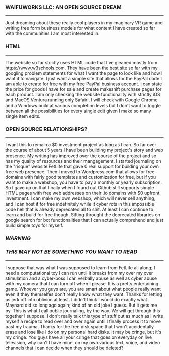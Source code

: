### WAIFUWORKS LLC: AN OPEN SOURCE DREAM

----------------------

Just dreaming about these really cool players in my imaginary VR game and writing free form business 
models for what content I have created so far with the communities I am most interested in.


### HTML

------------------------

The website so far strictly uses HTML code that I've gleaned mostly from https://www.w3schools.com. 
They have been the best site so far with my googling problem statements for what I want the page to 
look like and how I want it to navigate. I just want a simple site that allows for the PayPal code 
I am able to create for free with my free PayPal business account. I can state the price for goods 
I have for sale and create makeshift purchase pages for each product. I am only checking the website 
functionality with strictly iOS and MacOS Ventura running only Safairi. I will check with Google 
Chrome and a Windows build at various completion levels but I don't want to toggle between all the 
possibilities for every single edit given I make so many single item edits.


### OPEN SOURCE RELATIONSHIPS?

---------------------------

I want this to remain a $0 investment project as long as I can. So far over the course of about 5 
years I have been building my project's story and web presence. My writing has improved over the 
course of the project and so has my quality of resources and their mangagement. I started journaling 
on the "risque" website FetLife that gave 0 real support for building your own free web presence. 
Then I moved to Wordpress.com that allows for free domains with fairly good templates and customization 
for free, but if you want to make a webshop, you have to pay a monthly or yearly subscription. So 
I gave up on that finally when I found out Github still supports simple HTML pages with free web 
addresses on their .io domains with $0 upfront investment. I can make my own webshop, which will 
never sell anything, and I can host it for free indefinitely while it cyber rots in this impossible 
code hell that is already deprecated all to shit. At least I can continue to learn and build for 
free though. Sifting throught the deprecated libraries on google search for bot functionalities 
that I can actually comprehend and just build simple toys for myself. 



### *WARNING*
### *THIS MAY NOT BE SOMETHING YOU WANT TO READ*

---------------------------

I suppose that was what I was supposed to learn from FetLife all along; I need a computational toy 
I can run until it breaks from my over my over stimulation and a cyber-boss I can verbally abuse as 
well as cyber abuse with my camera that I can turn off when I please. It *is* a pretty entertaining 
game. Whoever you guys are, you are smart about what people really want even if they themselfes 
don't really know what they want. Thanks for letting us jerk off into oblivion at least. I didn't 
think I would do exactly what Maynard did so long ago again; kind of an old joke I guess. But it 
gets me by. This is what I call public journaling, by the way. We will get through this together 
I suppose. I don't really talk this type of stuff out as much as I write myself a recipe to read 
over and over again until I finally process it to move past my trauma. Thanks for the free disk 
space that I won't accidentally erase and lose like I do on my personal hard disks. It may be 
cringe, but it's my cringe. You guys have all your cringe that goes on everyday on live television, 
why can't I have mine, on my own various text, voice, and video channels that I can decide when 
they should be deleted?




